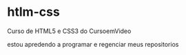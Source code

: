 # htlm-css
 Curso de HTML5 e CSS3 do CursoemVideo

 estou apredendo a programar e regenciar meus repositorios

 
